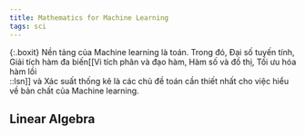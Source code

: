 ```yaml
---
title: Mathematics for Machine Learning
tags: sci
---
```


{:.boxit}
Nền tảng của Machine learning là toán. Trong đó, Đại số tuyến tính, Giải tích hàm đa biến[[Vi tích phân và đạo hàm, Hàm số và đồ thị, Tối ưu hóa hàm lồi<br/>::lsn]] và Xác suất thống kê là các chủ đề toán cần thiết nhất cho việc hiểu về bản chất của Machine learning.

## Linear Algebra

